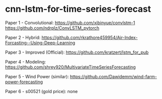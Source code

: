 # cnn-lstm-for-time-series-forecast

Paper 1 - Convolutional: https://github.com/xibinyue/convlstm-1
                          https://github.com/ndrplz/ConvLSTM_pytorch
                          
Paper 2 - Hybrid: https://github.com/rkrathore459954/Air-Index-Forcasting--Using-Deep-Learning

Paper 3 - Improved (Official): https://github.com/kratzert/lstm_for_pub

Paper 4 - Modeling: https://github.com/shrey920/MultivariateTimeSeriesForecasting

Paper 5 - Wind Power (similar): https://github.com/Dawidemm/wind-farm-power-forecasting

Paper 6 - s00521 (gold price): none
